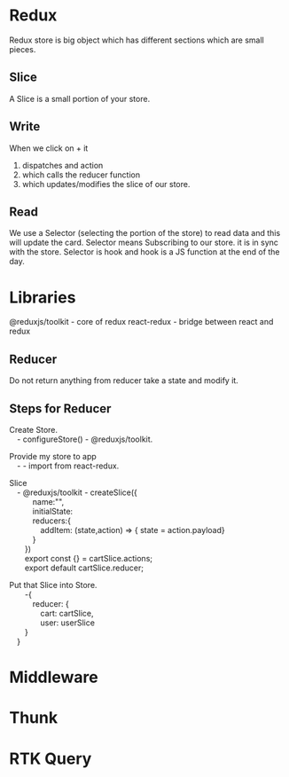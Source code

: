 # Redux
Redux store is big object which has different sections which are small pieces.

## Slice
A Slice is a small portion of your store.

## Write
When we click on + it 
1.  dispatches and action 
2.  which calls the reducer function 
3.  which updates/modifies the slice of our store.

## Read
We use a Selector (selecting the portion of the store) to read data and this will update the card.
Selector means Subscribing to our store. it is in sync with the store.
Selector is hook and hook is a JS function at the end of the day.

# Libraries

@reduxjs/toolkit - core of redux
react-redux - bridge between react and redux

## Reducer

Do not return anything from reducer take a state and modify it.


## Steps for Reducer
Create Store.  
&emsp;-   configureStore() - @reduxjs/toolkit.  

Provide my store to app  
&emsp;-   <Provider store = {store}> - import from react-redux.

Slice  
&emsp;- @reduxjs/toolkit -   createSlice({  
&emsp;&emsp;&emsp;name:"",  
&emsp;&emsp;&emsp;initialState:  
&emsp;&emsp;&emsp;reducers:{  
&emsp;&emsp;&emsp;&emsp;addItem: (state,action) => { state = action.payload}  
&emsp;&emsp;&emsp;}  
&emsp;&emsp;})  
&emsp;&emsp;export const {} = cartSlice.actions;  
&emsp;&emsp;export default cartSlice.reducer;    

Put that Slice into Store.  
&emsp;&emsp;-{  
&emsp;&emsp;&emsp;reducer: {  
&emsp;&emsp;&emsp;&emsp;cart: cartSlice,  
&emsp;&emsp;&emsp;&emsp;user: userSlice  
&emsp;&emsp;}  
&emsp;}  

# Middleware

# Thunk

#  RTK Query